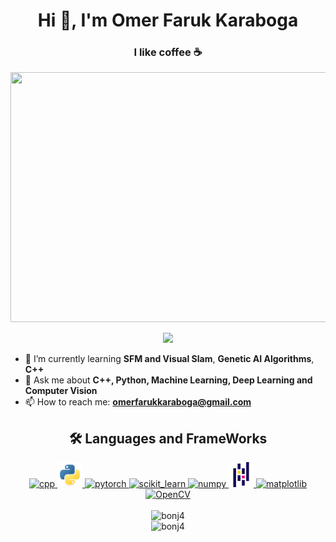 <h1 align="center">Hi 👋, I'm Omer Faruk Karaboga </h1>
<h3 align="center">I like coffee ☕ </h3>
<p align="center">
<img align="center" src="https://github.com/mayankchaudhary26/Cool-Readme-ideas/blob/master/data/productive.gif"/width="800" height="400">
  <br>
 <br>
  <a href="https://visitcount.itsvg.in">
  <img src="https://visitcount.itsvg.in/api?id=bonj4&label=Profile%20Views&color=11&icon=1&pretty=true" />
</a>
</p>

- 🌱 I’m currently learning **SFM and Visual Slam**, **Genetic AI Algorithms**, **C++**
- 💬 Ask me about **C++, Python,  Machine Learning, Deep Learning and Computer Vision**
- 📫 How to reach me: **omerfarukkaraboga@gmail.com**

<h2 align="center">🛠️ Languages and FrameWorks</h2>
<div align="center">
  <a href="http://www.cplusplus.org/" target="_blank" rel="noreferrer">
  <img src="https://brandslogos.com/wp-content/uploads/images/large/c-logo.png" alt="cpp" width="35" height="40"/>
  </a> <a href="" target="_blank" rel="noreferrer"> 
  </a> <a href="https://www.python.org" target="_blank" rel="noreferrer"> 
  <img src="https://raw.githubusercontent.com/devicons/devicon/master/icons/python/python-original.svg" alt="python" width="40" height="40"/> </a> 
  <a href="https://pytorch.org/" target="_blank" rel="noreferrer">
  <img src="https://www.vectorlogo.zone/logos/pytorch/pytorch-icon.svg" alt="pytorch" width="40" height="40"/> </a> 
  <a href="https://www.tensorflow.org" target="_blank" rel="noreferrer"> 
  <img src="https://upload.wikimedia.org/wikipedia/commons/0/05/Scikit_learn_logo_small.svg" alt="scikit_learn" width="40" height="40"/> </a> 
  <a href="https://numpy.org/" target="_blank" rel="noreferrer"> 
  <img src="https://user-images.githubusercontent.com/67586773/105040771-43887300-5a88-11eb-9f01-bee100b9ef22.png" alt="numpy" width="45" height="45"/> </a> 
  <a href="https://pandas.pydata.org/" target="_blank" rel="noreferrer"> 
  <img src="https://raw.githubusercontent.com/devicons/devicon/2ae2a900d2f041da66e950e4d48052658d850630/icons/pandas/pandas-original.svg" alt="pandas" width="40" height="40"/>
  <a href="https://matplotlib.org/" target="_blank" rel="noreferrer"> 
  <img src="https://upload.wikimedia.org/wikipedia/commons/0/01/Created_with_Matplotlib-logo.svg" alt="matplotlib" width="40" height="40"/> </a> 
  <a href="https://opencv.org/" target="_blank" rel="noreferrer"> 
  <img src="https://upload.wikimedia.org/wikipedia/commons/3/32/OpenCV_Logo_with_text_svg_version.svg" alt="OpenCV" width="40" height="40"/> </a>
</div><br>
<div align="center">
  <img width ="45%" src="https://github-readme-stats.vercel.app/api?username=bonj4&theme=radical&show_icons=true" alt="bonj4" display="block"><br>
  <!--<p align="center"><img align="center" src="https://github-readme-stats.vercel.app/api/top-langs/?username=bonj4&layout=compact&theme=tokyonight" alt="bonj4" display="block"/></p>-->
  <img width ="45%" src="https://github-readme-streak-stats.herokuapp.com/?user=bonj4&theme=radical" alt="bonj4"/>
</div>
